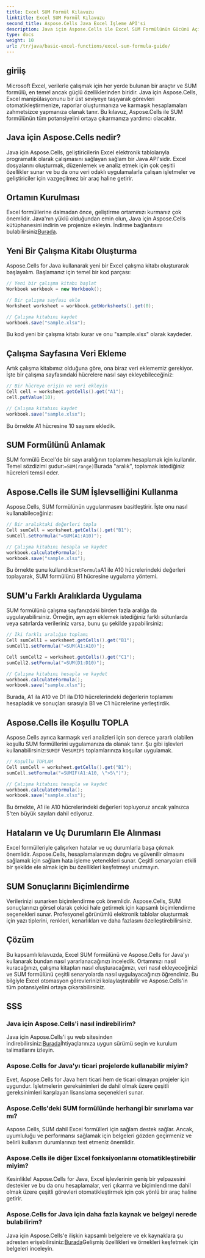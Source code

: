 ```yaml
---
title: Excel SUM Formül Kılavuzu
linktitle: Excel SUM Formül Kılavuzu
second_title: Aspose.Cells Java Excel İşleme API'si
description: Java için Aspose.Cells ile Excel SUM Formülünün Gücünü Açığa Çıkarın - Excel Otomasyonuna Yönelik Kapsamlı Kılavuzunuz.
type: docs
weight: 10
url: /tr/java/basic-excel-functions/excel-sum-formula-guide/
---
```


## giriiş

Microsoft Excel, verilerle çalışmak için her yerde bulunan bir araçtır ve SUM formülü, en temel ancak güçlü özelliklerinden biridir. Java için Aspose.Cells, Excel manipülasyonunu bir üst seviyeye taşıyarak görevleri otomatikleştirmenize, raporlar oluşturmanıza ve karmaşık hesaplamaları zahmetsizce yapmanıza olanak tanır. Bu kılavuz, Aspose.Cells ile SUM formülünün tüm potansiyelini ortaya çıkarmanıza yardımcı olacaktır.

## Java için Aspose.Cells nedir?

Java için Aspose.Cells, geliştiricilerin Excel elektronik tablolarıyla programatik olarak çalışmasını sağlayan sağlam bir Java API'sidir. Excel dosyalarını oluşturmak, düzenlemek ve analiz etmek için çok çeşitli özellikler sunar ve bu da onu veri odaklı uygulamalarla çalışan işletmeler ve geliştiriciler için vazgeçilmez bir araç haline getirir.

## Ortamın Kurulması

 Excel formüllerine dalmadan önce, geliştirme ortamınızı kurmanız çok önemlidir. Java'nın yüklü olduğundan emin olun, Java için Aspose.Cells kütüphanesini indirin ve projenize ekleyin. İndirme bağlantısını bulabilirsiniz[Burada](https://releases.aspose.com/cells/java/).

## Yeni Bir Çalışma Kitabı Oluşturma

Aspose.Cells for Java kullanarak yeni bir Excel çalışma kitabı oluşturarak başlayalım. Başlamanız için temel bir kod parçası:

```java
// Yeni bir çalışma kitabı başlat
Workbook workbook = new Workbook();

// Bir çalışma sayfası ekle
Worksheet worksheet = workbook.getWorksheets().get(0);

// Çalışma kitabını kaydet
workbook.save("sample.xlsx");
```

Bu kod yeni bir çalışma kitabı kurar ve onu "sample.xlsx" olarak kaydeder.

## Çalışma Sayfasına Veri Ekleme

Artık çalışma kitabımız olduğuna göre, ona biraz veri eklememiz gerekiyor. İşte bir çalışma sayfasındaki hücrelere nasıl sayı ekleyebileceğiniz:

```java
// Bir hücreye erişin ve veri ekleyin
Cell cell = worksheet.getCells().get("A1");
cell.putValue(10);

// Çalışma kitabını kaydet
workbook.save("sample.xlsx");
```

Bu örnekte A1 hücresine 10 sayısını ekledik.

## SUM Formülünü Anlamak

 SUM formülü Excel'de bir sayı aralığının toplamını hesaplamak için kullanılır. Temel sözdizimi şudur:`=SUM(range)`Burada "aralık", toplamak istediğiniz hücreleri temsil eder.

## Aspose.Cells ile SUM İşlevselliğini Kullanma

Aspose.Cells, SUM formülünün uygulanmasını basitleştirir. İşte onu nasıl kullanabileceğiniz:

```java
// Bir aralıktaki değerleri topla
Cell sumCell = worksheet.getCells().get("B1");
sumCell.setFormula("=SUM(A1:A10)");

// Çalışma kitabını hesapla ve kaydet
workbook.calculateFormula();
workbook.save("sample.xlsx");
```

 Bu örnekte şunu kullandık:`setFormula`A1 ile A10 hücrelerindeki değerleri toplayarak, SUM formülünü B1 hücresine uygulama yöntemi.

## SUM'u Farklı Aralıklarda Uygulama

SUM formülünü çalışma sayfanızdaki birden fazla aralığa da uygulayabilirsiniz. Örneğin, ayrı ayrı eklemek istediğiniz farklı sütunlarda veya satırlarda verileriniz varsa, bunu şu şekilde yapabilirsiniz:

```java
// İki farklı aralığın toplamı
Cell sumCell1 = worksheet.getCells().get("B1");
sumCell1.setFormula("=SUM(A1:A10)");

Cell sumCell2 = worksheet.getCells().get("C1");
sumCell2.setFormula("=SUM(D1:D10)");

// Çalışma kitabını hesapla ve kaydet
workbook.calculateFormula();
workbook.save("sample.xlsx");
```

Burada, A1 ila A10 ve D1 ila D10 hücrelerindeki değerlerin toplamını hesapladık ve sonuçları sırasıyla B1 ve C1 hücrelerine yerleştirdik.

## Aspose.Cells ile Koşullu TOPLA

 Aspose.Cells ayrıca karmaşık veri analizleri için son derece yararlı olabilen koşullu SUM formüllerini uygulamanıza da olanak tanır. Şu gibi işlevleri kullanabilirsiniz:`SUMIF` Ve`SUMIFS` toplamlarınıza koşullar uygulamak.

```java
// Koşullu TOPLAM
Cell sumCell = worksheet.getCells().get("B1");
sumCell.setFormula("=SUMIF(A1:A10, \">5\")");

// Çalışma kitabını hesapla ve kaydet
workbook.calculateFormula();
workbook.save("sample.xlsx");
```

Bu örnekte, A1 ile A10 hücrelerindeki değerleri topluyoruz ancak yalnızca 5'ten büyük sayıları dahil ediyoruz.

## Hataların ve Uç Durumların Ele Alınması

Excel formülleriyle çalışırken hatalar ve uç durumlarla başa çıkmak önemlidir. Aspose.Cells, hesaplamalarınızın doğru ve güvenilir olmasını sağlamak için sağlam hata işleme yetenekleri sunar. Çeşitli senaryoları etkili bir şekilde ele almak için bu özellikleri keşfetmeyi unutmayın.

## SUM Sonuçlarını Biçimlendirme

Verilerinizi sunarken biçimlendirme çok önemlidir. Aspose.Cells, SUM sonuçlarınızı görsel olarak çekici hale getirmek için kapsamlı biçimlendirme seçenekleri sunar. Profesyonel görünümlü elektronik tablolar oluşturmak için yazı tiplerini, renkleri, kenarlıkları ve daha fazlasını özelleştirebilirsiniz.

## Çözüm

Bu kapsamlı kılavuzda, Excel SUM formülünü ve Aspose.Cells for Java'yı kullanarak bundan nasıl yararlanacağınızı inceledik. Ortamınızı nasıl kuracağınızı, çalışma kitapları nasıl oluşturacağınızı, veri nasıl ekleyeceğinizi ve SUM formülünü çeşitli senaryolarda nasıl uygulayacağınızı öğrendiniz. Bu bilgiyle Excel otomasyon görevlerinizi kolaylaştırabilir ve Aspose.Cells'in tüm potansiyelini ortaya çıkarabilirsiniz.

## SSS

### Java için Aspose.Cells'i nasıl indirebilirim?

 Java için Aspose.Cells'i şu web sitesinden indirebilirsiniz:[Burada](https://releases.aspose.com/cells/java/)İhtiyaçlarınıza uygun sürümü seçin ve kurulum talimatlarını izleyin.

### Aspose.Cells for Java'yı ticari projelerde kullanabilir miyim?

Evet, Aspose.Cells for Java hem ticari hem de ticari olmayan projeler için uygundur. İşletmelerin gereksinimleri de dahil olmak üzere çeşitli gereksinimleri karşılayan lisanslama seçenekleri sunar.

### Aspose.Cells'deki SUM formülünde herhangi bir sınırlama var mı?

Aspose.Cells, SUM dahil Excel formülleri için sağlam destek sağlar. Ancak, uyumluluğu ve performansı sağlamak için belgeleri gözden geçirmeniz ve belirli kullanım durumlarınızı test etmeniz önemlidir.

### Aspose.Cells ile diğer Excel fonksiyonlarını otomatikleştirebilir miyim?

Kesinlikle! Aspose.Cells for Java, Excel işlevlerinin geniş bir yelpazesini destekler ve bu da onu hesaplamalar, veri çıkarma ve biçimlendirme dahil olmak üzere çeşitli görevleri otomatikleştirmek için çok yönlü bir araç haline getirir.

### Aspose.Cells for Java için daha fazla kaynak ve belgeyi nerede bulabilirim?

 Java için Aspose.Cells'e ilişkin kapsamlı belgelere ve ek kaynaklara şu adresten erişebilirsiniz:[Burada](https://reference.aspose.com/cells/java/)Gelişmiş özellikleri ve örnekleri keşfetmek için belgeleri inceleyin.